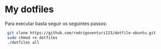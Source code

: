 # My dotfiles

Para executar basta seguir os seguintes passos:

```sh
 git clone https://github.com/rodrigoventuri123/dotfile-ubuntu.git
 sudo chmod +x dotfiles
 ./dotfiles all
```
